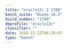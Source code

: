 ```yaml
---
title: "oracle12c 2 1780"
bench_suite: "Nuxeo 10.3"
build_number: "1780"
dbprofile: "oracle12c"
classifier: ""
date: 2018-12-22T06:28:47
type: "bench"
---
```


